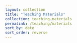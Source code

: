 ```yaml
---
layout: collection
title: "Teaching Materials"
collection: teaching-materials
permalink: /teaching/materials
sort_by: date
sort_order: reverse
---
```

